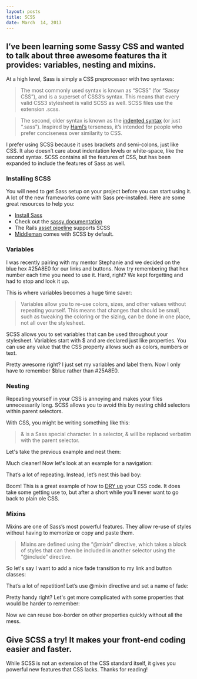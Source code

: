 ```yaml
---
layout: posts
title: SCSS
date: March  14, 2013
---
```


<h2>
I’ve been learning some Sassy CSS and wanted to talk about three awesome features tha  it provides: variables, nesting and mixins.
</h2>

<p>
At a high level, Sass is simply a CSS preprocessor with two syntaxes:
</p>

<blockquote>
<p>The most commonly used syntax is known as “SCSS” (for “Sassy CSS”), and is a superset of CSS3’s syntax. This means that every valid CSS3 stylesheet is valid SCSS as well. SCSS files use the extension .scss.</p>
</blockquote>

<blockquote>
<p>The second, older syntax is known as the <a href="http://sass-lang.com/docs/yardoc/file.INDENTED_SYNTAX.html" target="_blank"> indented syntax</a> (or just “.sass”). Inspired by <a href="http://haml.info/" target="_blank">Haml’s</a> terseness, it’s intended for people who prefer conciseness over similarity to CSS.</p>
</blockquote>

<p>
I prefer using SCSS because it uses brackets and semi-colons, just like CSS. It also doesn’t care about indentation levels or white-space, like the second syntax. SCSS contains all the features of CSS, but has been expanded to include the features of Sass as well.
</p>

<h3>Installing SCSS</h3>
<p>
You will need to get Sass setup on your project before you can start using it. A lot of the new frameworks come with Sass pre-installed. Here are some great resources to help you:
</p>

<ul>
  <li><a href="http://sass-lang.com/download.html" target="_blank">Install Sass</a></li>
  <li>Check out the <a href="http://sass-lang.com/">sassy documentation</a></li>
  <li>The Rails <a href="http://guides.rubyonrails.org/asset_pipeline.html">asset pipeline</a> supports SCSS</li>
  <li><a href="http://middlemanapp.com/" target="_blank">Middleman</a> comes with SCSS by default.</li>
</ul>

<h3>Variables</h3>

<p>
I was recently pairing with my mentor Stephanie and we decided on the blue hex #25A8E0 for our links and buttons. Now try remembering that hex number each time you need to use it. Hard, right? We kept forgetting and had to stop and look it up.
</p>

<p>
This is where variables becomes a huge time saver:
</p>

<blockquote>
<p>Variables allow you to re-use colors, sizes, and other values without repeating yourself. This means that changes that should be small, such as tweaking the coloring or the sizing, can be done in one place, not all over the stylesheet.</p>
</blockquote>

<p>
SCSS allows you to set variables that can be used throughout your stylesheet. Variables start with $ and are declared just like properties. You can use any value that the CSS property allows such as colors, numbers or text.
</p>

<script src="https://gist.github.com/aekaplan/3b4f85f8e2702beae02f.js"> </script>

<p>
Pretty awesome right? I just set my variables and label them. Now I only have to remember $blue rather than #25A8E0.
</p>

<h3>Nesting</h3>

<p>
Repeating yourself in your CSS is annoying and makes your files unnecessarily long. SCSS allows you to avoid this by nesting child selectors within parent selectors.
</p>

<p>With CSS, you might be writing something like this:</p>
<script src="https://gist.github.com/aekaplan/bda0d4a3a13010d47348.js"> </script>

<blockquote>
<p>&amp; is a Sass special character. In a selector, &amp; will be replaced verbatim with the parent selector.</p>
</blockquote>

<p>
Let's take the previous example and nest them:
</p>

<script src="https://gist.github.com/aekaplan/40517eb78456c82dd0f3.js"> </script>

<p>
Much cleaner! Now let's look at an example for a navigation:
</p>

<script src="https://gist.github.com/aekaplan/7f752f6b4634dfce0592.js"> </script>

<p>
That’s a lot of repeating. Instead, let’s nest this bad boy:
</p>

<script src="https://gist.github.com/aekaplan/0507587eb3a9b40693ac.js"> </script>

<p>
Boom! This is a great example of how to <a href="http://en.wikipedia.org/wiki/Don't_repeat_yourself" target="_blank">DRY up</a> your CSS code. It does take some getting use to, but after a short while you’ll never want to go back to plain ole CSS.
</p>

<h3>Mixins</h3>

<p>
Mixins are one of Sass’s most powerful features. They allow re-use of styles without having to memorize or copy and paste them.
</p>

<blockquote>
<p>Mixins are defined using the “@mixin” directive, which takes a block of styles that can then be included in another selector using the “@include” directive.</p>
</blockquote>

<p>
So let's say I want to add a nice fade transition to my link and button classes:
</p>

<script src="https://gist.github.com/aekaplan/c0b66222424af6b1c0d9.js"> </script>

<p>
That’s a lot of repetition! Let’s use @mixin directive and set a name of fade:
</p>

<script src="https://gist.github.com/aekaplan/2c7f314ff56abd923d95.js"> </script>

<p>
Pretty handy right? Let's get more complicated with some properties that would be harder to remember:
</p>

<script src="https://gist.github.com/aekaplan/a58c4838a609b5eff1bb.js"> </script>

<p>
Now we can reuse box-border on other properties quickly without all the mess.
</p>

<h2>Give SCSS a try! It makes your front-end coding easier and faster.</h2>

<p>While SCSS is not an extension of the CSS standard itself, it gives you powerful new features that CSS lacks. Thanks for reading!</p>

